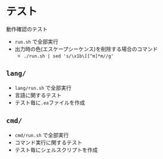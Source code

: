 # テスト
動作確認のテスト

* `run.sh` で全部実行
* 出力時の色(エスケープシーケンス)を削除する場合のコマンド
    * `./run.sh | sed 's/\x1b\[[^m]*m//g'`

## `lang/`
* `lang/run.sh` で全部実行
* 言語に関するテスト
* テスト毎に`.ea`ファイルを作成

## `cmd/`
* `cmd/run.sh` で全部実行
* コマンド実行に関するテスト
* テスト毎にシェルスクリプトを作成

